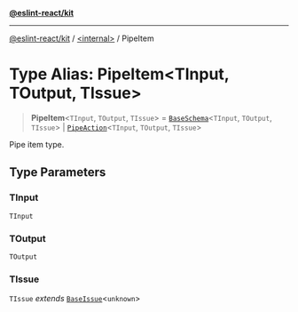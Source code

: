 [**@eslint-react/kit**](../../README.md)

***

[@eslint-react/kit](../../README.md) / [\<internal\>](../README.md) / PipeItem

# Type Alias: PipeItem\<TInput, TOutput, TIssue\>

> **PipeItem**\<`TInput`, `TOutput`, `TIssue`\> = [`BaseSchema`](../interfaces/BaseSchema.md)\<`TInput`, `TOutput`, `TIssue`\> \| [`PipeAction`](PipeAction.md)\<`TInput`, `TOutput`, `TIssue`\>

Pipe item type.

## Type Parameters

### TInput

`TInput`

### TOutput

`TOutput`

### TIssue

`TIssue` *extends* [`BaseIssue`](../interfaces/BaseIssue.md)\<`unknown`\>
